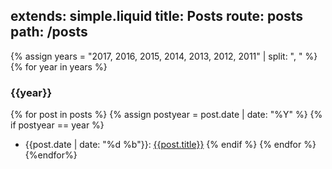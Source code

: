 extends: simple.liquid
title: Posts
route: posts
path: /posts
---

{% assign years = "2017, 2016, 2015, 2014, 2013, 2012, 2011" | split: ", " %}
{% for year in years %}
  ### {{year}}

  {% for post in posts %}
    {% assign postyear = post.date | date: "%Y" %}
    {% if postyear == year %}
* {{post.date | date: "%d %b"}}: [{{post.title}}](/{{post.path}})
    {% endif %}
  {% endfor %}
{%endfor%}
